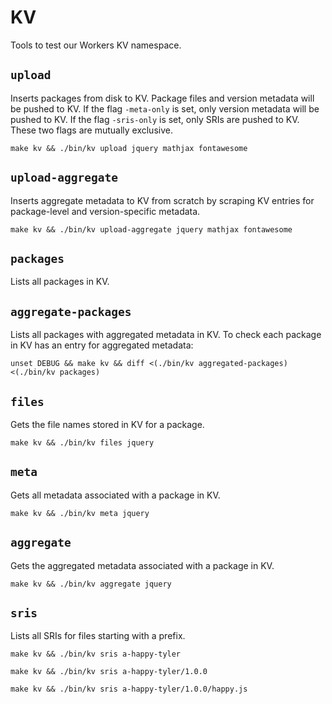 # KV

Tools to test our Workers KV namespace.

## `upload`

Inserts packages from disk to KV. Package files and version metadata will be pushed to KV.
If the flag `-meta-only` is set, only version metadata will be pushed to KV.
If the flag `-sris-only` is set, only SRIs are pushed to KV.
These two flags are mutually exclusive.

```
make kv && ./bin/kv upload jquery mathjax fontawesome
```

## `upload-aggregate`

Inserts aggregate metadata to KV from scratch by scraping KV entries for package-level and version-specific metadata.

```
make kv && ./bin/kv upload-aggregate jquery mathjax fontawesome
```

## `packages`

Lists all packages in KV.

## `aggregate-packages`

Lists all packages with aggregated metadata in KV. To check each package in KV has an entry for aggregated metadata:

```
unset DEBUG && make kv && diff <(./bin/kv aggregated-packages) <(./bin/kv packages)
```

## `files`

Gets the file names stored in KV for a package.

```
make kv && ./bin/kv files jquery
```

## `meta`

Gets all metadata associated with a package in KV.

```
make kv && ./bin/kv meta jquery
```

## `aggregate`

Gets the aggregated metadata associated with a package in KV.

```
make kv && ./bin/kv aggregate jquery
```

## `sris`

Lists all SRIs for files starting with a prefix.

```
make kv && ./bin/kv sris a-happy-tyler
```

```
make kv && ./bin/kv sris a-happy-tyler/1.0.0
```

```
make kv && ./bin/kv sris a-happy-tyler/1.0.0/happy.js
```
